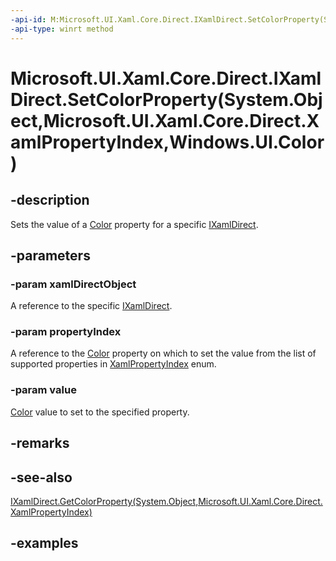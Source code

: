 ```yaml
---
-api-id: M:Microsoft.UI.Xaml.Core.Direct.IXamlDirect.SetColorProperty(System.Object,Microsoft.UI.Xaml.Core.Direct.XamlPropertyIndex,Windows.UI.Color)
-api-type: winrt method
---
```


# Microsoft.UI.Xaml.Core.Direct.IXamlDirect.SetColorProperty(System.Object,Microsoft.UI.Xaml.Core.Direct.XamlPropertyIndex,Windows.UI.Color)

<!--
public void SetColorProperty (object xamlDirectObject, Microsoft.UI.Xaml.Core.Direct.XamlPropertyIndex propertyIndex, Windows.UI.Color value);
-->

## -description

Sets the value of a [Color](/uwp/api/windows.ui.color) property for a specific [IXamlDirect](ixamldirect.md).

## -parameters

### -param xamlDirectObject

A reference to the specific [IXamlDirect](ixamldirect.md).

### -param propertyIndex

A reference to the [Color](/uwp/api/windows.ui.color) property on which to set the value from the list of supported properties in [XamlPropertyIndex](xamlpropertyindex.md) enum.

### -param value

[Color](/uwp/api/windows.ui.color) value to set to the specified property.

## -remarks

## -see-also

[IXamlDirect.GetColorProperty(System.Object,Microsoft.UI.Xaml.Core.Direct.XamlPropertyIndex)](ixamldirect_getcolorproperty_1396397212.md)

## -examples
